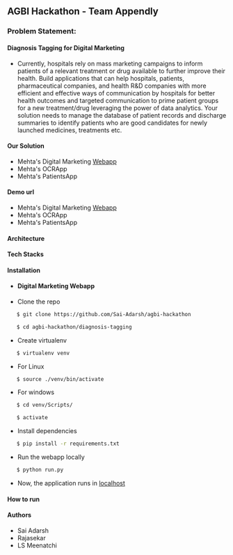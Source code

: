 ## AGBI Hackathon - Team Appendly

### Problem Statement:

#### Diagnosis Tagging for Digital Marketing
* Currently, hospitals rely on mass marketing campaigns to inform patients of a relevant treatment or drug available to further improve their health. Build applications that can help hospitals, patients, pharmaceutical companies, and health R&D companies with more efficient and effective ways of communication by hospitals for better health outcomes and targeted communication to prime patient groups for a new treatment/drug leveraging the power of data analytics. Your solution needs to manage the database of patient records and discharge summaries to identify patients who are good candidates for newly launched medicines, treatments etc.



#### Our Solution
* Mehta's Digital Marketing [Webapp](https://github.com/Sai-Adarsh/agbi-hackathon/tree/main/diagnosis-tagging)
* Mehta's OCRApp
* Mehta's PatientsApp

#### Demo url
* Mehta's Digital Marketing [Webapp](https://agbihackathon.herokuapp.com/)
* Mehta's OCRApp
* Mehta's PatientsApp

#### Architecture

#### Tech Stacks

#### Installation
* #### Digital Marketing Webapp
* Clone the repo
```sh
   $ git clone https://github.com/Sai-Adarsh/agbi-hackathon
```
```sh
   $ cd agbi-hackathon/diagnosis-tagging
```
* Create virtualenv
```sh
   $ virtualenv venv
```
* For Linux
```sh
   $ source ./venv/bin/activate
```
* For windows
```sh
   $ cd venv/Scripts/
```
```sh
   $ activate
```
* Install dependencies
```sh
   $ pip install -r requirements.txt
```
* Run the webapp locally
```sh
   $ python run.py
```
* Now, the application runs in [localhost](http://127.0.0.1:5000/)


#### How to run

#### Authors
* Sai Adarsh
* Rajasekar
* LS Meenatchi

